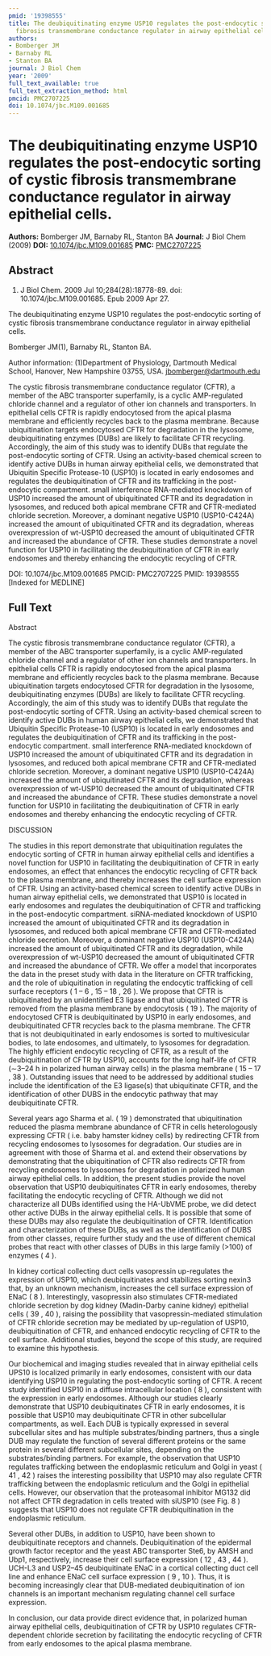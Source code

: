 ```yaml
---
pmid: '19398555'
title: The deubiquitinating enzyme USP10 regulates the post-endocytic sorting of cystic
  fibrosis transmembrane conductance regulator in airway epithelial cells.
authors:
- Bomberger JM
- Barnaby RL
- Stanton BA
journal: J Biol Chem
year: '2009'
full_text_available: true
full_text_extraction_method: html
pmcid: PMC2707225
doi: 10.1074/jbc.M109.001685
---
```


# The deubiquitinating enzyme USP10 regulates the post-endocytic sorting of cystic fibrosis transmembrane conductance regulator in airway epithelial cells.
**Authors:** Bomberger JM, Barnaby RL, Stanton BA
**Journal:** J Biol Chem (2009)
**DOI:** [10.1074/jbc.M109.001685](https://doi.org/10.1074/jbc.M109.001685)
**PMC:** [PMC2707225](https://www.ncbi.nlm.nih.gov/pmc/articles/PMC2707225/)

## Abstract

1. J Biol Chem. 2009 Jul 10;284(28):18778-89. doi: 10.1074/jbc.M109.001685. Epub 
2009 Apr 27.

The deubiquitinating enzyme USP10 regulates the post-endocytic sorting of cystic 
fibrosis transmembrane conductance regulator in airway epithelial cells.

Bomberger JM(1), Barnaby RL, Stanton BA.

Author information:
(1)Department of Physiology, Dartmouth Medical School, Hanover, New Hampshire 
03755, USA. jbomberger@dartmouth.edu

The cystic fibrosis transmembrane conductance regulator (CFTR), a member of the 
ABC transporter superfamily, is a cyclic AMP-regulated chloride channel and a 
regulator of other ion channels and transporters. In epithelial cells CFTR is 
rapidly endocytosed from the apical plasma membrane and efficiently recycles 
back to the plasma membrane. Because ubiquitination targets endocytosed CFTR for 
degradation in the lysosome, deubiquitinating enzymes (DUBs) are likely to 
facilitate CFTR recycling. Accordingly, the aim of this study was to identify 
DUBs that regulate the post-endocytic sorting of CFTR. Using an activity-based 
chemical screen to identify active DUBs in human airway epithelial cells, we 
demonstrated that Ubiquitin Specific Protease-10 (USP10) is located in early 
endosomes and regulates the deubiquitination of CFTR and its trafficking in the 
post-endocytic compartment. small interference RNA-mediated knockdown of USP10 
increased the amount of ubiquitinated CFTR and its degradation in lysosomes, and 
reduced both apical membrane CFTR and CFTR-mediated chloride secretion. 
Moreover, a dominant negative USP10 (USP10-C424A) increased the amount of 
ubiquitinated CFTR and its degradation, whereas overexpression of wt-USP10 
decreased the amount of ubiquitinated CFTR and increased the abundance of CFTR. 
These studies demonstrate a novel function for USP10 in facilitating the 
deubiquitination of CFTR in early endosomes and thereby enhancing the endocytic 
recycling of CFTR.

DOI: 10.1074/jbc.M109.001685
PMCID: PMC2707225
PMID: 19398555 [Indexed for MEDLINE]

## Full Text

Abstract

The cystic fibrosis transmembrane conductance regulator (CFTR), a member of the ABC transporter superfamily, is a cyclic AMP-regulated chloride channel and a regulator of other ion channels and transporters. In epithelial cells CFTR is rapidly endocytosed from the apical plasma membrane and efficiently recycles back to the plasma membrane. Because ubiquitination targets endocytosed CFTR for degradation in the lysosome, deubiquitinating enzymes (DUBs) are likely to facilitate CFTR recycling. Accordingly, the aim of this study was to identify DUBs that regulate the post-endocytic sorting of CFTR. Using an activity-based chemical screen to identify active DUBs in human airway epithelial cells, we demonstrated that Ubiquitin Specific Protease-10 (USP10) is located in early endosomes and regulates the deubiquitination of CFTR and its trafficking in the post-endocytic compartment. small interference RNA-mediated knockdown of USP10 increased the amount of ubiquitinated CFTR and its degradation in lysosomes, and reduced both apical membrane CFTR and CFTR-mediated chloride secretion. Moreover, a dominant negative USP10 (USP10-C424A) increased the amount of ubiquitinated CFTR and its degradation, whereas overexpression of wt-USP10 decreased the amount of ubiquitinated CFTR and increased the abundance of CFTR. These studies demonstrate a novel function for USP10 in facilitating the deubiquitination of CFTR in early endosomes and thereby enhancing the endocytic recycling of CFTR.

DISCUSSION

The studies in this report demonstrate that ubiquitination regulates the endocytic sorting of CFTR in human airway epithelial cells and identifies a novel function for USP10 in facilitating the deubiquitination of CFTR in early endosomes, an effect that enhances the endocytic recycling of CFTR back to the plasma membrane, and thereby increases the cell surface expression of CFTR. Using an activity-based chemical screen to identify active DUBs in human airway epithelial cells, we demonstrated that USP10 is located in early endosomes and regulates the deubiquitination of CFTR and trafficking in the post-endocytic compartment. siRNA-mediated knockdown of USP10 increased the amount of ubiquitinated CFTR and its degradation in lysosomes, and reduced both apical membrane CFTR and CFTR-mediated chloride secretion. Moreover, a dominant negative USP10 (USP10-C424A) increased the amount of ubiquitinated CFTR and its degradation, while overexpression of wt-USP10 decreased the amount of ubiquitinated CFTR and increased the abundance of CFTR. We offer a model that incorporates the data in the preset study with data in the literature on CFTR trafficking, and the role of ubiquitination in regulating the endocytic trafficking of cell surface receptors ( 1 – 6 , 15 – 18 , 26 ). We propose that CFTR is ubiquitinated by an unidentified E3 ligase and that ubiquitinated CFTR is removed from the plasma membrane by endocytosis ( 19 ). The majority of endocytosed CFTR is deubiquitinated by USP10 in early endosomes, and deubiquitinated CFTR recycles back to the plasma membrane. The CFTR that is not deubiquitinated in early endosomes is sorted to multivesicular bodies, to late endosomes, and ultimately, to lysosomes for degradation. The highly efficient endocytic recycling of CFTR, as a result of the deubiquitination of CFTR by USP10, accounts for the long half-life of CFTR (∼3–24 h in polarized human airway cells) in the plasma membrane ( 15 – 17 , 38 ). Outstanding issues that need to be addressed by additional studies include the identification of the E3 ligase(s) that ubiquitinate CFTR, and the identification of other DUBS in the endocytic pathway that may deubiquitinate CFTR.

Several years ago Sharma et al. ( 19 ) demonstrated that ubiquitination reduced the plasma membrane abundance of CFTR in cells heterologously expressing CFTR ( i.e. baby hamster kidney cells) by redirecting CFTR from recycling endosomes to lysosomes for degradation. Our studies are in agreement with those of Sharma et al. and extend their observations by demonstrating that the ubiquitination of CFTR also redirects CFTR from recycling endosomes to lysosomes for degradation in polarized human airway epithelial cells. In addition, the present studies provide the novel observation that USP10 deubiquitinates CFTR in early endosomes, thereby facilitating the endocytic recycling of CFTR. Although we did not characterize all DUBs identified using the HA-UbVME probe, we did detect other active DUBs in the airway epithelial cells. It is possible that some of these DUBs may also regulate the deubiquitination of CFTR. Identification and characterization of these DUBs, as well as the identification of DUBS from other classes, require further study and the use of different chemical probes that react with other classes of DUBs in this large family (>100) of enzymes ( 4 ).

In kidney cortical collecting duct cells vasopressin up-regulates the expression of USP10, which deubiquitinates and stabilizes sorting nexin3 that, by an unknown mechanism, increases the cell surface expression of ENaC ( 8 ). Interestingly, vasopressin also stimulates CFTR-mediated chloride secretion by dog kidney (Madin-Darby canine kidney) epithelial cells ( 39 , 40 ), raising the possibility that vasopressin-mediated stimulation of CFTR chloride secretion may be mediated by up-regulation of USP10, deubiquitination of CFTR, and enhanced endocytic recycling of CFTR to the cell surface. Additional studies, beyond the scope of this study, are required to examine this hypothesis.

Our biochemical and imaging studies revealed that in airway epithelial cells UPS10 is localized primarily in early endosomes, consistent with our data identifying USP10 in regulating the post-endocytic sorting of CFTR. A recent study identified USP10 in a diffuse intracellular location ( 8 ), consistent with the expression in early endosomes. Although our studies clearly demonstrate that USP10 deubiquitinates CFTR in early endosomes, it is possible that USP10 may deubiquitinate CFTR in other subcellular compartments, as well. Each DUB is typically expressed in several subcellular sites and has multiple substrates/binding partners, thus a single DUB may regulate the function of several different proteins or the same protein in several different subcellular sites, depending on the substrates/binding partners. For example, the observation that USP10 regulates trafficking between the endoplasmic reticulum and Golgi in yeast ( 41 , 42 ) raises the interesting possibility that USP10 may also regulate CFTR trafficking between the endoplasmic reticulum and the Golgi in epithelial cells. However, our observation that the proteasomal inhibitor MG132 did not affect CFTR degradation in cells treated with siUSP10 (see Fig. 8 ) suggests that USP10 does not regulate CFTR deubiquitination in the endoplasmic reticulum.

Several other DUBs, in addition to USP10, have been shown to deubiquitinate receptors and channels. Deubiquitination of the epidermal growth factor receptor and the yeast ABC transporter Ste6, by AMSH and Ubp1, respectively, increase their cell surface expression ( 12 , 43 , 44 ). UCH-L3 and USP2–45 deubiquitinate ENaC in a cortical collecting duct cell line and enhance ENaC cell surface expression ( 9 , 10 ). Thus, it is becoming increasingly clear that DUB-mediated deubiquitination of ion channels is an important mechanism regulating channel cell surface expression.

In conclusion, our data provide direct evidence that, in polarized human airway epithelial cells, deubiquitination of CFTR by USP10 regulates CFTR-dependent chloride secretion by facilitating the endocytic recycling of CFTR from early endosomes to the apical plasma membrane.
